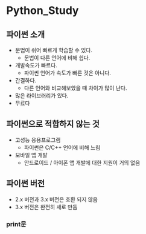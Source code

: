 # Python_Study


## 파이썬 소개
- 문법이 쉬어 빠르게 학습할 수 있다.
    - 문법이 다른 언어에 비해 쉽다.
- 개발속도가 빠르다.
    - 파이썬 언어가 속도가 빠른 것은 아니다.
- 간결하다.
    - 다른 언어와 비교해보았을 때 차이가 많이 난다.
- 많은 라이브러리가 있다.
- 무료다


## 파이썬으로 적합하지 않는 것
- 고성능 응용프로그램
    - 파이썬은 C/C++ 언어에 비해 느림
- 모바일 앱 개발
    - 안드로이드 / 아이폰 앱 개발에 대한 지원이 거의 없음
    

## 파이썬 버전
- 2.x 버전과 3.x 버전은 호환 되지 않음
- 3.x 버전은 완전히 새로 만듬

### print문
